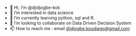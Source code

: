 - 👋 Hi, I’m @djidjogbe-kok
- 👀 I’m interested in data science
- 🌱 I’m currently learning python, sql and R.
- 💞️ I’m looking to collaborate on Data Driven Decision System 
- 📫 How to reach me : email djidjogbe.koudiago@gmail.com

<!---
djidjogbe-kok/djidjogbe-kok is a ✨ special ✨ repository because its `README.md` (this file) appears on your GitHub profile.
You can click the Preview link to take a look at your changes.
--->
